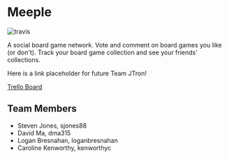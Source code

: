 # Meeple

![travis](https://travis-ci.com/sjones88/client-project-challenge.svg?token=zhEsimqyXbDZaax1ysFu&branch=master)

A social board game network. Vote and comment on board games you like (or don't). Track your board game collection and see your friends' collections.

Here is a link placeholder for future Team JTron!

[Trello Board](https://trello.com/b/5OQlZJgZ/penelope)

## Team Members

- Steven Jones, sjones88
- David Ma, dma315
- Logan Bresnahan, loganbresnahan
- Caroline Kenworthy, kenworthyc


